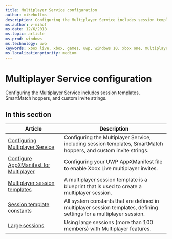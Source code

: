 ```yaml
---
title: Multiplayer Service configuration
author: mikehoffms
description: Configuring the Multiplayer Service includes session templates, SmartMatch hoppers, and custom invite strings.
ms.author: v-mihof
ms.date: 12/6/2018
ms.topic: article
ms.prod: windows
ms.technology: uwp
keywords: xbox live, xbox, games, uwp, windows 10, xbox one, multiplayer, service configuration
ms.localizationpriority: medium
---
```


# Multiplayer Service configuration

Configuring the Multiplayer Service includes session templates, SmartMatch hoppers, and custom invite strings.


## In this section

| Article | Description |
|---------|-------------|
| [Configuring Multiplayer Service](configure-the-multiplayer-service.md) | Configuring the Multiplayer Service, including session templates, SmartMatch hoppers, and custom invite strings. |
| [Configure AppXManifest for Multiplayer](configure-your-appxmanifest-for-multiplayer.md) | Configuring your UWP AppXManifest file to enable Xbox Live multiplayer invites. |
| [Multiplayer session templates](session-templates.md) | A multiplayer session template is a blueprint that is used to create a multiplayer session. |
| [Session template constants](session-template-constants.md) | All system constants that are defined in multiplayer session templates, defining settings for a multiplayer session. |
| [Large sessions](large-sessions.md) | Using large sessions (more than 100 members) with Multiplayer features. |
